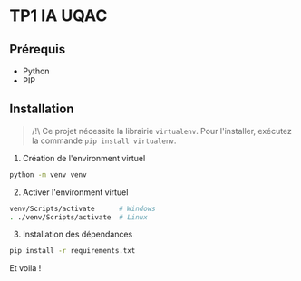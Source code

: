 # TP1 IA UQAC

## Prérequis

- Python
- PIP
## Installation

> /!\ Ce projet nécessite la librairie `virtualenv`. Pour l'installer, exécutez la commande `pip install virtualenv`.

1. Création de l'environment virtuel

```bash
python -m venv venv
```


2. Activer l'environment virtuel

```bash
venv/Scripts/activate      # Windows
. ./venv/Scripts/activate  # Linux
```

3. Installation des dépendances

```bash
pip install -r requirements.txt
```

Et voila !
